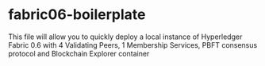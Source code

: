 # fabric06-boilerplate
This file will allow you to quickly deploy a local instance of Hyperledger Fabric 0.6 with 4 Validating Peers, 1 Membership Services, PBFT consensus protocol and Blockchain Explorer container
